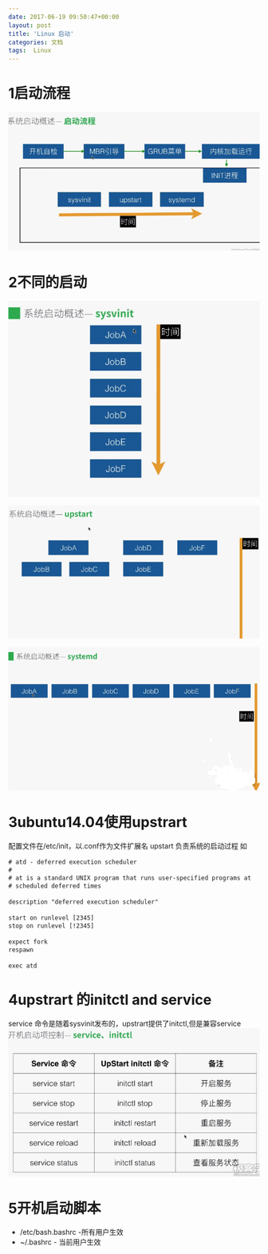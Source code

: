 ```yaml
---
date: 2017-06-19 09:50:47+00:00
layout: post
title: 'Linux 启动'
categories: 文档
tags:  Linux
---
```

# 1启动流程
![启动流程](../assets/linux-启动.png)

# 2不同的启动
![启动流程](../assets/linux-启动-sysvinit.png)

![启动流程](../assets/linux-启动-upstart.png)

![启动流程](../assets/linux-启动-systemd.png)

# 3ubuntu14.04使用upstrart
配置文件在/etc/init，以.conf作为文件扩展名
upstart 负责系统的启动过程
如
````
# atd - deferred execution scheduler
#
# at is a standard UNIX program that runs user-specified programs at
# scheduled deferred times

description "deferred execution scheduler"

start on runlevel [2345]
stop on runlevel [!2345]

expect fork
respawn

exec atd
````


# 4upstrart 的initctl and service
service 命令是随着sysvinit发布的，upstrart提供了initctl,但是兼容service
![](../assets/linux-initctl-service.png)

# 5开机启动脚本
* /etc/bash.bashrc -所有用户生效
* ~/.bashrc  - 当前用户生效
